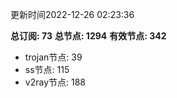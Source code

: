 更新时间2022-12-26 02:23:36

**总订阅: 73**
**总节点: 1294**
**有效节点: 342**
- trojan节点: 39
- ss节点: 115
- v2ray节点: 188
